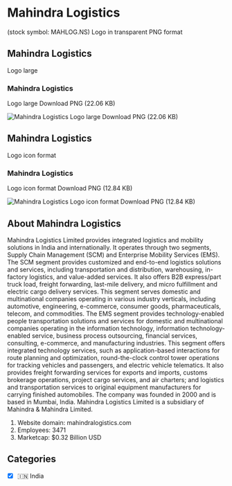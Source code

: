 # Mahindra Logistics
 (stock symbol: MAHLOG.NS) Logo in transparent PNG format

## Mahindra Logistics
 Logo large

### Mahindra Logistics
 Logo large Download PNG (22.06 KB)

![Mahindra Logistics
 Logo large Download PNG (22.06 KB)](/img/orig/MAHLOG.NS_BIG-b9ce0293.png)

## Mahindra Logistics
 Logo icon format

### Mahindra Logistics
 Logo icon format Download PNG (12.84 KB)

![Mahindra Logistics
 Logo icon format Download PNG (12.84 KB)](/img/orig/MAHLOG.NS-49f0fa8a.png)

## About Mahindra Logistics


Mahindra Logistics Limited provides integrated logistics and mobility solutions in India and internationally. It operates through two segments, Supply Chain Management (SCM) and Enterprise Mobility Services (EMS). The SCM segment provides customized and end-to-end logistics solutions and services, including transportation and distribution, warehousing, in-factory logistics, and value-added services. It also offers B2B express/part truck load, freight forwarding, last-mile delivery, and micro fulfillment and electric cargo delivery services. This segment serves domestic and multinational companies operating in various industry verticals, including automotive, engineering, e-commerce, consumer goods, pharmaceuticals, telecom, and commodities. The EMS segment provides technology-enabled people transportation solutions and services for domestic and multinational companies operating in the information technology, information technology-enabled service, business process outsourcing, financial services, consulting, e-commerce, and manufacturing industries. This segment offers integrated technology services, such as application-based interactions for route planning and optimization, round-the-clock control tower operations for tracking vehicles and passengers, and electric vehicle telematics. It also provides freight forwarding services for exports and imports, customs brokerage operations, project cargo services, and air charters; and logistics and transportation services to original equipment manufacturers for carrying finished automobiles. The company was founded in 2000 and is based in Mumbai, India. Mahindra Logistics Limited is a subsidiary of Mahindra & Mahindra Limited.

1. Website domain: mahindralogistics.com
2. Employees: 3471
3. Marketcap: $0.32 Billion USD


## Categories
- [x] 🇮🇳 India
